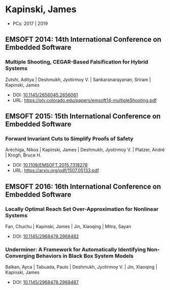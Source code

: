 # Kapinski, James

* PCs: 2017 | 2019

## EMSOFT 2014: 14th International Conference on Embedded Software

### Multiple Shooting, CEGAR-Based Falsification for Hybrid Systems
Zutshi, Aditya | Deshmukh, Jyotirmoy V. | Sankaranarayanan, Sriram | Kapinski, James
* DOI: [10.1145/2656045.2656061](https://doi.org/10.1145/2656045.2656061)
* URL: <https://plv.colorado.edu/papers/emsoft14-multipleShooting.pdf>

## EMSOFT 2015: 15th International Conference on Embedded Software

### Forward Invariant Cuts to Simplify Proofs of Safety
Aréchiga, Nikos | Kapinski, James | Deshmukh, Jyotirmoy V. | Platzer, André | Krogh, Bruce H.
* DOI: [10.1109/EMSOFT.2015.7318278](https://doi.org/10.1109/EMSOFT.2015.7318278)
* URL: <https://arxiv.org/pdf/1507.05133.pdf>

## EMSOFT 2016: 16th International Conference on Embedded Software

### Locally Optimal Reach Set Over-Approximation for Nonlinear Systems
Fan, Chuchu | Kapinski, James | Jin, Xiaoqing | Mitra, Sayan
* DOI: [10.1145/2968478.2968482](https://doi.org/10.1145/2968478.2968482)

### Underminer: A Framework for Automatically Identifying Non-Converging Behaviors in Black Box System Models
Balkan, Ayca | Tabuada, Paulo | Deshmukh, Jyotirmoy V. | Jin, Xiaoqing | Kapinski, James
* DOI: [10.1145/2968478.2968487](https://doi.org/10.1145/2968478.2968487)

